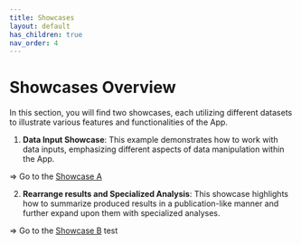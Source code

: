 ```yaml
---
title: Showcases
layout: default
has_children: true
nav_order: 4
---
```


# Showcases Overview

In this section, you will find two showcases, each utilizing different datasets to illustrate various features and functionalities of the App.

1.  **Data Input Showcase**: This example demonstrates how to work with data inputs, emphasizing different aspects of data manipulation within the App.

=\> Go to the [Showcase A](showcases/showcase-a.md)

2.  **Rearrange results and Specialized Analysis**: This showcase highlights how to summarize produced results in a publication-like manner and further expand upon them with specialized analyses.

=\> Go to the [Showcase B](showcases/showcase-b.md)
test
